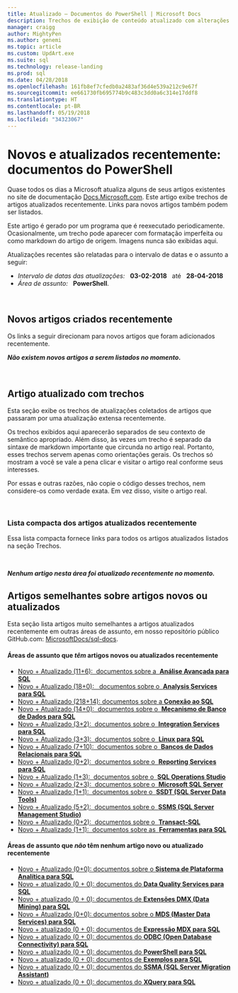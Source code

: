 ```yaml
---
title: Atualizado – Documentos do PowerShell | Microsoft Docs
description: Trechos de exibição de conteúdo atualizado com alterações recentes na documentação, para PowerShell.
manager: craigg
author: MightyPen
ms.author: genemi
ms.topic: article
ms.custom: UpdArt.exe
ms.suite: sql
ms.technology: release-landing
ms.prod: sql
ms.date: 04/28/2018
ms.openlocfilehash: 161fb8ef7cfedb0a2483af36d4e539a212c9e67f
ms.sourcegitcommit: ee661730fb695774b9c483c3dd0a6c314e17ddf8
ms.translationtype: HT
ms.contentlocale: pt-BR
ms.lasthandoff: 05/19/2018
ms.locfileid: "34323067"
---
```

# <a name="new-and-recently-updated-powershell-docs"></a>Novos e atualizados recentemente: documentos do PowerShell



Quase todos os dias a Microsoft atualiza alguns de seus artigos existentes no site de documentação [Docs.Microsoft.com](http://docs.microsoft.com/). Este artigo exibe trechos de artigos atualizados recentemente. Links para novos artigos também podem ser listados.

Este artigo é gerado por um programa que é reexecutado periodicamente. Ocasionalmente, um trecho pode aparecer com formatação imperfeita ou como markdown do artigo de origem. Imagens nunca são exibidas aqui.

Atualizações recentes são relatadas para o intervalo de datas e o assunto a seguir:



- *Intervalo de datas das atualizações:* &nbsp; **03-02-2018** &nbsp; até &nbsp; **28-04-2018**
- *Área de assunto:* &nbsp; **PowerShell**.




&nbsp;

## <a name="new-articles-created-recently"></a>Novos artigos criados recentemente

Os links a seguir direcionam para novos artigos que foram adicionados recentemente.


***Não existem novos artigos a serem listados no momento.***



&nbsp;

## <a name="updated-articles-with-excerpts"></a>Artigo atualizado com trechos

Esta seção exibe os trechos de atualizações coletados de artigos que passaram por uma atualização extensa recentemente.

Os trechos exibidos aqui aparecerão separados de seu contexto de semântico apropriado. Além disso, às vezes um trecho é separado da sintaxe de markdown importante que circunda no artigo real. Portanto, esses trechos servem apenas como orientações gerais. Os trechos só mostram a você se vale a pena clicar e visitar o artigo real conforme seus interesses.

Por essas e outras razões, não copie o código desses trechos, nem considere-os como verdade exata. Em vez disso, visite o artigo real.





&nbsp;

<a name="compactupdatedlist"/>

### <a name="compact-list-of-articles-updated-recently"></a>Lista compacta dos artigos atualizados recentemente

Essa lista compacta fornece links para todos os artigos atualizados listados na seção Trechos.





&nbsp;

***Nenhum artigo nesta área foi atualizado recentemente no momento.***






## <a name="similar-articles-about-new-or-updated-articles"></a>Artigos semelhantes sobre artigos novos ou atualizados

Esta seção lista artigos muito semelhantes a artigos atualizados recentemente em outras áreas de assunto, em nosso repositório público GitHub.com: [MicrosoftDocs/sql-docs](https://github.com/MicrosoftDocs/sql-docs/).



#### <a name="subject-areas-that-do-have-new-or-recently-updated-articles"></a>Áreas de assunto que *têm* artigos novos ou atualizados recentemente

- [Novo + Atualizado (11+6): &nbsp;documentos sobre a&nbsp; **Análise Avançada para SQL** ](../advanced-analytics/new-updated-advanced-analytics.md)
- [Novo + Atualizado (18+0): &nbsp; documentos sobre o &nbsp;**Analysis Services para SQL** ](../analysis-services/new-updated-analysis-services.md)
- [Novo + Atualizado (218+14): documentos sobre a **Conexão ao SQL** ](../connect/new-updated-connect.md)
- [Novo + Atualizado (14+0): &nbsp;documentos sobre o&nbsp; **Mecanismo de Banco de Dados para SQL** ](../database-engine/new-updated-database-engine.md)
- [Novo + Atualizado (3+2): &nbsp;documentos sobre o&nbsp; **Integration Services para SQL** ](../integration-services/new-updated-integration-services.md)
- [Novo + Atualizado (3+3): &nbsp;documentos sobre o&nbsp; **Linux para SQL** ](../linux/new-updated-linux.md)
- [Novo + Atualizado (7+10): &nbsp;documentos sobre o&nbsp; **Bancos de Dados Relacionais para SQL** ](../relational-databases/new-updated-relational-databases.md)
- [Novo + Atualizado (0+2): &nbsp;documentos sobre o&nbsp; **Reporting Services para SQL** ](../reporting-services/new-updated-reporting-services.md)
- [Novo + Atualizado (1+3): &nbsp;documentos sobre o&nbsp; **SQL Operations Studio** ](../sql-operations-studio/new-updated-sql-operations-studio.md)
- [Novo + Atualizado (2+3): &nbsp;documentos sobre o&nbsp; **Microsoft SQL Server** ](../sql-server/new-updated-sql-server.md)
- [Novo + Atualizado (1+1): &nbsp;documentos sobre o&nbsp; **SSDT (SQL Server Data Tools)** ](../ssdt/new-updated-ssdt.md)
- [Novo + Atualizado (5+2): &nbsp;documentos sobre o&nbsp; **SSMS (SQL Server Management Studio)** ](../ssms/new-updated-ssms.md)
- [Novo + Atualizado (0+2): &nbsp;documentos sobre o&nbsp; **Transact-SQL** ](../t-sql/new-updated-t-sql.md)
- [Novo + Atualizado (1+1): &nbsp;documentos sobre as&nbsp; **Ferramentas para SQL** ](../tools/new-updated-tools.md)



#### <a name="subject-areas-that-do-not-have-any-new-or-recently-updated-articles"></a>Áreas de assunto que *não* têm nenhum artigo novo ou atualizado recentemente

- [Novo + Atualizado (0+0): documentos sobre o **Sistema de Plataforma Analítica para SQL** ](../analytics-platform-system/new-updated-analytics-platform-system.md)
- [Novo + atualizado (0 + 0): documentos do **Data Quality Services para SQL**](../data-quality-services/new-updated-data-quality-services.md)
- [Novo + atualizado (0 + 0): documentos de **Extensões DMX (Data Mining) para SQL**](../dmx/new-updated-dmx.md)
- [Novo + Atualizado (0+0): documentos sobre o **MDS (Master Data Services) para SQL**](../master-data-services/new-updated-master-data-services.md)
- [Novo + atualizado (0 + 0): documentos de **Expressão MDX para SQL**](../mdx/new-updated-mdx.md)
- [Novo + atualizado (0 + 0): documentos do **ODBC (Open Database Connectivity) para SQL**](../odbc/new-updated-odbc.md)
- [Novo + atualizado (0 + 0): documentos do **PowerShell para SQL**](../powershell/new-updated-powershell.md)
- [Novo + atualizado (0 + 0): documentos de **Exemplos para SQL**](../samples/new-updated-samples.md)
- [Novo + atualizado (0 + 0): documentos do **SSMA (SQL Server Migration Assistant)**](../ssma/new-updated-ssma.md)
- [Novo + atualizado (0 + 0): documentos do **XQuery para SQL**](../xquery/new-updated-xquery.md)

